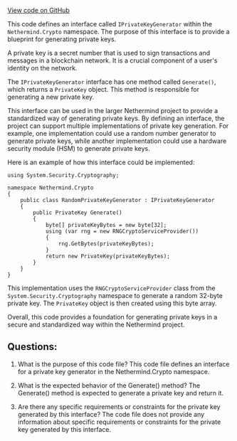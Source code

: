[View code on GitHub](https://github.com/NethermindEth/nethermind/src/Nethermind/Nethermind.Crypto/IPrivateKeyGenerator.cs)

This code defines an interface called `IPrivateKeyGenerator` within the `Nethermind.Crypto` namespace. The purpose of this interface is to provide a blueprint for generating private keys. 

A private key is a secret number that is used to sign transactions and messages in a blockchain network. It is a crucial component of a user's identity on the network. 

The `IPrivateKeyGenerator` interface has one method called `Generate()`, which returns a `PrivateKey` object. This method is responsible for generating a new private key. 

This interface can be used in the larger Nethermind project to provide a standardized way of generating private keys. By defining an interface, the project can support multiple implementations of private key generation. For example, one implementation could use a random number generator to generate private keys, while another implementation could use a hardware security module (HSM) to generate private keys. 

Here is an example of how this interface could be implemented:

```
using System.Security.Cryptography;

namespace Nethermind.Crypto
{
    public class RandomPrivateKeyGenerator : IPrivateKeyGenerator
    {
        public PrivateKey Generate()
        {
            byte[] privateKeyBytes = new byte[32];
            using (var rng = new RNGCryptoServiceProvider())
            {
                rng.GetBytes(privateKeyBytes);
            }
            return new PrivateKey(privateKeyBytes);
        }
    }
}
```

This implementation uses the `RNGCryptoServiceProvider` class from the `System.Security.Cryptography` namespace to generate a random 32-byte private key. The `PrivateKey` object is then created using this byte array. 

Overall, this code provides a foundation for generating private keys in a secure and standardized way within the Nethermind project.
## Questions: 
 1. What is the purpose of this code file?
   This code file defines an interface for a private key generator in the Nethermind.Crypto namespace.

2. What is the expected behavior of the Generate() method?
   The Generate() method is expected to generate a private key and return it.

3. Are there any specific requirements or constraints for the private key generated by this interface?
   The code file does not provide any information about specific requirements or constraints for the private key generated by this interface.